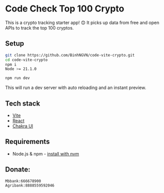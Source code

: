 # Code Check Top 100 Crypto

This is a crypto tracking starter app! 😊
It picks up data from free and open APIs to track the top 100 cryptos. 
## Setup

```sh
git clone https://github.com/BinhNGVN/code-vite-crypto.git
cd code-vite-crypto
npm i
Node >= 21.1.0
```

```sh
npm run dev
```

This will run a dev server with auto reloading and an instant preview.

## Tech stack

- [Vite](https://vitejs.dev/)
- [React](https://react.dev/)
- [Chakra UI](https://chakra-ui.com/)

## Requirements

- Node.js & npm - [install with nvm](https://github.com/nvm-sh/nvm#installing-and-updating)
## Donate:
```Paypal:tranthanhlinhtrb2018@gmail.com
Mbbank:666678900
Agribank:8888559592046
```
